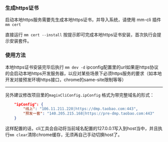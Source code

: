 

### 生成https证书

启动本地https服务需要先生成本地https证书，并导入系统，请使用 mm-cli 插件 `mm cert`

直接运行 `mm cert --install` 按提示即可完成本地https证书安装，首次执行会提示安装套件。


### 使用方法

本地https证书安装完毕后执行 `mm dev -d` ipconfig配置里的url如果是https协议的会启动本地https开发服务器，以应对某些场景下必须https服务的要求（如本地开发对接预发环境https接口，chrome的same-site限制等等）


---

另外建议修改项目里的`magixCliConfig.ipConfig` 格式为带完整域名的形式：

```json
    "ipConfig": {
        "线上": "106.11.211.220|https://dmp.taobao.com:443",
        "预发一套": "140.205.215.168|https://pre-dmp.taobao.com:443"
    }
```

这样配置的话，cli工具会自动将当前域名配置的127.0.0.1写入到host当中，并且执行`mm clear`清除chrome缓存，无须再自己手动切换host了。


